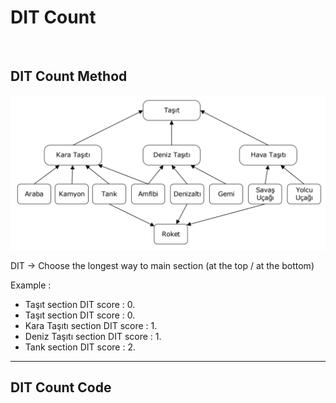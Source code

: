 # DIT Count

<br>

## DIT Count Method

![DIT](https://github.com/dystaSatria/software-measurement-and-testing/blob/main/lectureNotes/DITCount/Screenshot%202024-01-15%20at%2022.17.43.png)

DIT -> Choose the longest way to main section (at the top / at the bottom)

Example : 
 * Taşıt section DIT score : 0.
 * Taşıt section DIT score : 0.
 * Kara Taşıtı section DIT score : 1.
 * Deniz Taşıtı section DIT score : 1.
 * Tank section DIT score : 2.

___ _____ ___ ____


## DIT Count Code

```python


```
